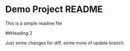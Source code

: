 # Demo Project README

This is a simple readme file

##Heading 2

Just some changes for diff, some more of update branch.